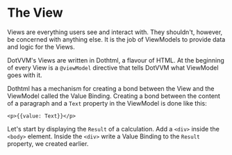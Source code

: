 ﻿---
Title: The View
CodeTask: 20_view.dothtml.csx
---

# The View

Views are everything users see and interact with. They shouldn't, however, be concerned with anything else. It is the job of ViewModels to provide data and logic for the Views.

DotVVM's Views are written in Dothtml, a flavour of HTML. At the beginning of every View is a `@viewModel` directive that tells DotVVM what ViewModel goes with it. 

Dothtml has a mechanism for creating a bond between the View and the ViewModel called the Value Binding. Creating a bond between the content of a paragraph and a `Text` property in the ViewModel is done like this:

```dothtml
<p>{{value: Text}}</p>
```

Let's start by displaying the `Result` of a calculation. Add a `<div>` inside the `<body>` element. Inside the `<div>` write a Value Binding to the `Result` property, we created earlier.
